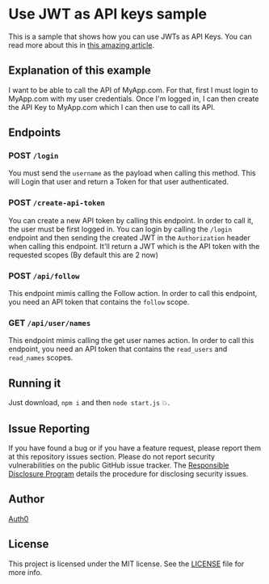 # Use JWT as API keys sample

This is a sample that shows how you can use JWTs as API Keys. You can read more about this in [this amazing article](https://auth0.com/blog/2014/12/02/using-json-web-tokens-as-api-keys/).

## Explanation of this example

I want to be able to call the API of MyApp.com. For that, first I must login to MyApp.com with my user credentials. Once I'm logged in, I can then create the API Key to MyApp.com which I can then use to call its API.

## Endpoints

### POST `/login`

You must send the `username` as the payload when calling this method. This will Login that user and return a Token for that user authenticated.

### POST `/create-api-token`

You can create a new API token by calling this endpoint. In order to call it, the user must be first logged in. You can login by calling the `/login` endpoint and then sending the created JWT in the `Authorization` header when calling this endpoint. It'll return a JWT which is the API token with the requested scopes (By default this are 2 now)

### POST `/api/follow`

This endpoint mimis calling the Follow action. In order to call this endpoint, you need an API token that contains the `follow` scope.

### GET `/api/user/names`

This endpoint mimis calling the get user names action. In order to call this endpoint, you need an API token that contains the `read_users` and `read_names` scopes.

## Running it

Just download, `npm i` and then `node start.js` :boom:.

## Issue Reporting

If you have found a bug or if you have a feature request, please report them at this repository issues section. Please do not report security vulnerabilities on the public GitHub issue tracker. The [Responsible Disclosure Program](https://auth0.com/whitehat) details the procedure for disclosing security issues.

## Author

[Auth0](auth0.com)

## License

This project is licensed under the MIT license. See the [LICENSE](LICENSE) file for more info.
